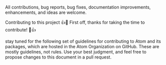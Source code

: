 All contributions, bug reports, bug fixes, documentation improvements, enhancements, and ideas are welcome.

Contributing to this project
👍🎉 First off, thanks for taking the time to contribute! 🎉👍

stay tuned for the  following set of guidelines for contributing to Atom and its packages, which are hosted in the Atom Organization on GitHub. These are mostly guidelines, not rules. Use your best judgment, and feel free to propose changes to this document in a pull request.


